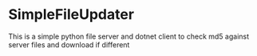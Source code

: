 # SimpleFileUpdater
 This is a simple python file server and dotnet client to check md5 against server files and download if different
